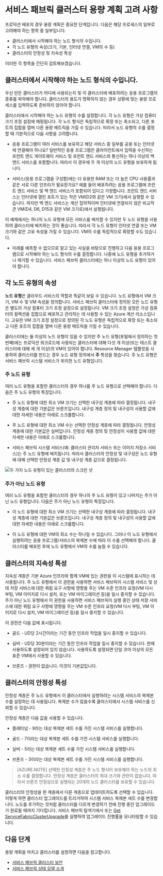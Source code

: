 <properties
   pageTitle="서비스 패브릭 클러스터 용량 계획 | Microsoft Azure"
   description="서비스 패브릭 클러스터 용량 계획 고려 사항입니다. 노드 유형, 내구성 및 안정성 계층"
   services="service-fabric"
   documentationCenter=".net"
   authors="ChackDan"
   manager="timlt"
   editor=""/>

<tags
   ms.service="service-fabric"
   ms.devlang="dotnet"
   ms.topic="article"
   ms.tgt_pltfrm="na"
   ms.workload="na"
   ms.date="09/09/2016"
   ms.author="chackdan"/>


# 서비스 패브릭 클러스터 용량 계획 고려 사항

프로덕션 배포의 경우 용량 계획은 중요한 단계입니다. 다음은 해당 프로세스의 일부로 고려해야 하는 항목 중 일부입니다.

- 클러스터에서 시작해야 하는 노드 형식의 수입니다.
- 각 노드 유형의 속성(크기, 기본, 인터넷 연결, VM의 수 등)
- 클러스터의 안정성 및 지속성 특성

이러한 각 항목을 간단히 검토해보겠습니다.

## 클러스터에서 시작해야 하는 노드 형식의 수입니다.

우선 만든 클러스터가 어디에 사용되는지 및 이 클러스터에 배포하려는 응용 프로그램의 종류를 파악해야 합니다. 클러스터의 용도가 명확하지 않는 경우 상황에 맞는 용량 프로세스를 입력하도록 준비하지 앉아야 합니다.

클러스터에서 시작해야 하는 노드 유형의 수를 설정합니다. 각 노드 유형은 가상 컴퓨터 크기 조정 설정에 매핑됩니다. 각 노드 형식은 독립적으로 확장 또는 축소되고, 다른 포트의 집합을 열며 다른 용량 메트릭을 가질 수 있습니다. 따라서 노드 유형의 수를 결정할 때 기본적으로 다음 사항을 고려합니다.

- 응용 프로그램이 여러 서비스를 보유하고 해당 서비스 중 일부를 공용 또는 인터넷에 연결해야 하나요? 일반적인 응용 프로그램은 클라이언트에서 입력을 수신하는 프런트 엔드 게이트웨이 서비스 및 프런트 엔드 서비스와 통신하는 하나 이상의 백 엔드 서비스를 포함합니다. 따라서 이 경우에 두 개 이상의 노드 유형을 보유하게 됩니다.

- 서비스(응용 프로그램을 구성함)에는 더 유용한 RAM 또는 더 높은 CPU 사용률과 같은 서로 다른 인프라가 필요한가요? 예를 들어 배포하려는 응용 프로그램에 프런트 엔드 서비스 및 백 엔드 서비스가 포함되어 있다고 가정합니다. 프런트 엔드 서비스는 인터넷에 열린 포트가 있는 작은 VM(D2와 같은 VM 크기)에서 실행할 수 있습니다. 하지만 백 엔드 서비스는 계산 집약적이며 인터넷에 연결되지 않은 비교적 큰 VM(D4, D6, D15과 같은 VM 크기로)에서 실행됩니다.

 이 예제에서는 하나의 노드 유형에 모든 서비스를 배치할 수 있지만 두 노드 유형을 사용하여 클러스터에 배치하는 것이 좋습니다. 따라서 각 노드 유형이 인터넷 연결 또는 VM 크기와 같은 고유 속성을 가질 수 있습니다. VM의 수를 독립적으로 확장할 수도 있습니다.

- 미래를 예측할 수 없으므로 알고 있는 사실을 바탕으로 진행하고 다음 응용 프로그램으로 시작해야 하는 노드 형식의 수를 결정합니다. 나중에 노드 유형을 추가하거나 제거할 수 있습니다. 서비스 패브릭 클러스터에는 하나 이상의 노드 유형이 있어야 합니다.

## 각 노드 유형의 속성

**노드 유형**은 클라우드 서비스의 역할과 똑같이 보일 수 있습니다. 노드 유형에서 VM 크기, VM 수 및 VM 속성을 정의합니다. 서비스 패브릭 클러스터에 정의된 모든 노드 유형은 별도의 가상 컴퓨터 크기 조정 설정으로 설정됩니다. VM 크기 조정 설정은 가상 컴퓨터의 컬렉션을 집합으로 배포하고 관리하는 데 사용할 수 있는 Azure 계산 리소스입니다. 고유한 VM 크기 조정 설정으로 정의된 각 노드 유형은 독립적으로 확장 또는 축소되고 다른 포트의 집합을 열며 다른 용량 메트릭을 가질 수 있습니다.

클러스터에는 둘 이상의 노드 유형이 있을 수 있지만 주 노드 유형(포털에서 정의하는 첫 번째)에는 프로덕션 워크로드에 사용되는 클러스터에 대해 다섯 개 이상(또는 테스트 클러스터에 대해 세 개 이상)의 VM이 있어야 합니다. Resource Manager 템플릿을 사용하여 클러스터를 만드는 경우 노드 유형 정의에서 **주** 특성을 찾습니다. 주 노드 유형은 서비스 패브릭 시스템 서비스가 위치한 노드 유형입니다.

### 주 노드 유형
여러 노드 유형을 포함한 클러스터의 경우 하나를 주 노드 유형으로 선택해야 합니다. 다음은 주 노드 유형의 특징입니다.

- 주 노드 유형에 대한 최소 VM 크기는 선택한 내구성 계층에 따라 결정됩니다. 내구성 계층에 대한 기본값은 브론즈입니다. 내구성 계층 정의 및 내구성이 사용할 값에 대한 자세한 내용은 아래로 스크롤합니다.

- 주 노드 유형에 대한 최소 VM 수는 선택한 안정성 계층에 따라 결정됩니다. 안정성 계층에 대한 기본값은 실버입니다. 안정성 계층 정의 및 안정성이 사용할 값에 대한 자세한 내용은 아래로 스크롤합니다.

- 서비스 패브릭 시스템 서비스(예: 클러스터 관리자 서비스 또는 이미지 저장소 서비스)는 주 노드 유형에 배치됩니다. 따라서 클러스터의 안정성 및 내구성은 노드 유형에 대해 선택한 안정성 계층 값 및 내구성 계층 값으로 결정됩니다.

![두 가지 노드 유형이 있는 클러스터의 스크린 샷][SystemServices]


### 주가 아닌 노드 유형
여러 노드 유형을 포함한 클러스터의 경우 하나의 주 노드 유형이 있고 나머지는 주가 아닌 노드 유형입니다. 다음은 주가 아닌 노드 유형의 특징입니다.

- 이 노드 유형에 대한 최소 VM 크기는 선택한 내구성 계층에 따라 결정됩니다. 내구성 계층에 대한 기본값은 브론즈입니다. 내구성 계층 정의 및 내구성이 사용할 값에 대한 자세한 내용은 아래로 스크롤합니다.

- 이 노드 유형에 대한 VM의 최소 수는 하나일 수 있습니다. 그러나 이 노드 유형에서 실행하려는 응용 프로그램/서비스의 복제본 수에 따라 이 수를 선택해야 합니다. 클러스터를 배포한 후에 노드 유형에서 VM의 수를 늘릴 수 있습니다.


## 클러스터의 지속성 특성

지속성 계층은 기본 Azure 인프라와 함께 VM에 있는 권한을 이 시스템에 표시하는 데 사용됩니다. 주 노드 유형에서 이 권한을 사용하면 서비스 패브릭이 시스템 서비스 및 상태 저장 서비스에 대한 쿼럼 요구 사항에 영향을 주는 VM 수준 인프라 요청(VM 다시 부팅, VM 이미지로 다시 설치, 또는 VM 마이그레이션 등)을 일시 중지할 수 있습니다. 주가 아닌 노드 유형에서 이 권한을 사용하면 서비스 패브릭이 실행 중인 상태 저장 서비스에 대한 쿼럼 요구 사항에 영향을 주는 VM 수준 인프라 요청(VM 다시 부팅, VM 이미지로 다시 설치, VM 마이그레이션 등)을 일시 중지할 수 있습니다.

이 권한은 다음 값에 표시됩니다.

- 골드 - UD당 2시간이라는 기간 동안 인프라 작업을 일시 중지할 수 있습니다.

- 실버 - UD당 30분이라는 기간 동안 인프라 작업을 일시 중지할 수 있습니다. 현재 사용하도록 설정되어 있지 않습니다. 사용하도록 설정되면 단일 코어 이상의 모든 표준 VM에서 사용할 수 있습니다.

- 브론즈 - 권한이 없습니다. 이것이 기본값입니다.

## 클러스터의 안정성 특성

안정성 계층은 주 노드 유형에서 이 클러스터에서 실행하려는 시스템 서비스의 복제본 수를 설정하는 데 사용됩니다. 복제본 수가 많을수록 클러스터에서 시스템 서비스를 신뢰할 수 있습니다.

안정성 계층은 다음 값을 사용할 수 있습니다.

- 플래티넘 - 9라는 대상 복제본 세트 수를 가진 시스템 서비스를 실행합니다.

- 골드 - 7이라는 대상 복제본 세트 수를 가진 시스템 서비스를 실행합니다.

- 실버 - 5라는 대상 복제본 세트 수를 가진 시스템 서비스를 실행합니다.

- 브론즈 - 3이라는 대상 복제본 세트 수를 가진 시스템 서비스를 실행합니다.

>[AZURE.NOTE] 선택한 안정성 계층은 주 노드 형식이 보유해야 하는 노드의 최소 수를 결정합니다. 안정성 계층은 클러스터의 최대 크기와 관련이 없습니다. 따라서 브론즈 안정성으로 실행되는 20개의 노드 클러스터를 보유할 수 있습니다.

 클러스터의 안정성을 한 계층에서 다른 계층으로 업데이트하도록 선택할 수 있습니다. 이렇게 하면 클러스터 업그레이드를 트리거하여 시스템 서비스 복제본 세트 수를 변경합니다. 노드를 추가하는 것처럼 클러스터를 다르게 변경하기 전에 진행 중인 업그레이드가 완료될 때까지 기다립니다. 서비스 패브릭 탐색기에서 또는 [Get ServiceFabricClusterUpgrade](https://msdn.microsoft.com/library/mt126012.aspx)를 실행하여 업그레이드 진행률을 모니터링할 수 있습니다.

<!--Every topic should have next steps and links to the next logical set of content to keep the customer engaged-->
## 다음 단계

용량 계획을 마치고 클러스터를 설정하면 다음을 참고합니다.
- [서비스 패브릭 클러스터 보안](service-fabric-cluster-security.md)
- [서비스 패브릭 상태 모델 소개](service-fabric-health-introduction.md)

<!--Image references-->
[SystemServices]: ./media/service-fabric-cluster-capacity/SystemServices.png

<!---HONumber=AcomDC_0921_2016-->